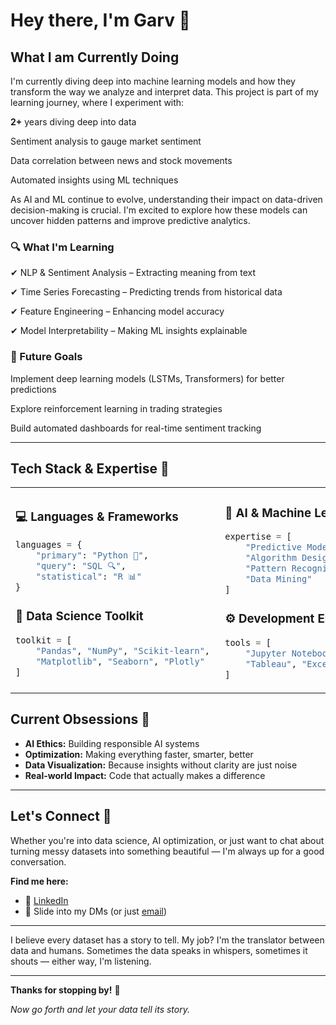 # Hey there, I'm Garv 👋

## What I am Currently Doing

I'm currently diving deep into machine learning models and how they transform the way we analyze and interpret data. This project is part of my learning journey, where I experiment with:

**2+** years diving deep into data

Sentiment analysis to gauge market sentiment

Data correlation between news and stock movements

Automated insights using ML techniques

As AI and ML continue to evolve, understanding their impact on data-driven decision-making is crucial. I'm excited to explore how these models can uncover hidden patterns and improve predictive analytics.

### 🔍 What I'm Learning

✔ NLP & Sentiment Analysis – Extracting meaning from text

✔ Time Series Forecasting – Predicting trends from historical data

✔ Feature Engineering – Enhancing model accuracy

✔ Model Interpretability – Making ML insights explainable


### 🤖 Future Goals

Implement deep learning models (LSTMs, Transformers) for better predictions

Explore reinforcement learning in trading strategies

Build automated dashboards for real-time sentiment tracking

---

## Tech Stack & Expertise 🎯

<table>
<tr>
<td width="50%">

### 💻 **Languages & Frameworks**
```python
languages = {
    "primary": "Python 🐍",
    "query": "SQL 🔍", 
    "statistical": "R 📊"
}
```

### 🧠 **Data Science Toolkit**
```python
toolkit = [
    "Pandas", "NumPy", "Scikit-learn", 
    "Matplotlib", "Seaborn", "Plotly"
]
```

</td>
<td width="50%">

### 🤖 **AI & Machine Learning**
```python
expertise = [
    "Predictive Modeling",
    "Algorithm Design", 
    "Pattern Recognition",
    "Data Mining"
]
```

### ⚙️ **Development Environment**
```python
tools = [
    "Jupyter Notebooks", "Git", 
    "Tableau", "Excel", "VS Code"
]
```

</td>
</tr>
</table>

## Current Obsessions 🎯

- **AI Ethics:** Building responsible AI systems
- **Optimization:** Making everything faster, smarter, better
- **Data Visualization:** Because insights without clarity are just noise
- **Real-world Impact:** Code that actually makes a difference

---

## Let's Connect 🤝

Whether you're into data science, AI optimization, or just want to chat about turning messy datasets into something beautiful — I'm always up for a good conversation.

**Find me here:**
- 💼 [LinkedIn](https://www.linkedin.com/in/garvgulati)
- 📧 Slide into my DMs (or just [email](gulati.garv03@gmail.com))

---

I believe every dataset has a story to tell. My job? I'm the translator between data and humans. Sometimes the data speaks in whispers, sometimes it shouts — either way, I'm listening.

---

**Thanks for stopping by!** 🌟

*Now go forth and let your data tell its story.*
